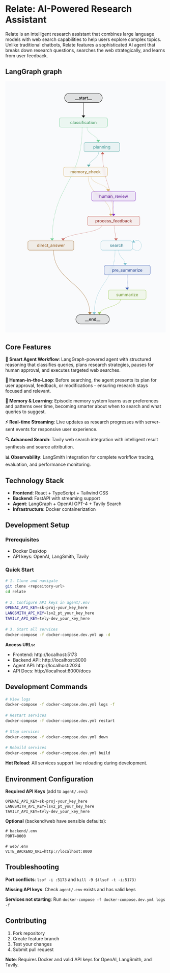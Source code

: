 # Relate: AI-Powered Research Assistant

Relate is an intelligent research assistant that combines large language models with web search capabilities to help users explore complex topics. Unlike traditional chatbots, Relate features a sophisticated AI agent that breaks down research questions, searches the web strategically, and learns from user feedback.

## LangGraph graph
<img src="Screenshot%202025-07-14%20at%2016.17.04.png" alt="Agent Workflow" width="600">

## Core Features

**🧠 Smart Agent Workflow**: LangGraph-powered agent with structured reasoning that classifies queries, plans research strategies, pauses for human approval, and executes targeted web searches.

**🤝 Human-in-the-Loop**: Before searching, the agent presents its plan for user approval, feedback, or modifications - ensuring research stays focused and relevant.

**🧭 Memory & Learning**: Episodic memory system learns user preferences and patterns over time, becoming smarter about when to search and what queries to suggest.

**⚡ Real-time Streaming**: Live updates as research progresses with server-sent events for responsive user experience.

**🔍 Advanced Search**: Tavily web search integration with intelligent result synthesis and source attribution.

**📊 Observability**: LangSmith integration for complete workflow tracing, evaluation, and performance monitoring.

## Technology Stack

- **Frontend**: React + TypeScript + Tailwind CSS
- **Backend**: FastAPI with streaming support  
- **Agent**: LangGraph + OpenAI GPT-4 + Tavily Search
- **Infrastructure**: Docker containerization

## Development Setup

### Prerequisites
- Docker Desktop
- API keys: OpenAI, LangSmith, Tavily

### Quick Start

```bash
# 1. Clone and navigate
git clone <repository-url>
cd relate

# 2. Configure API keys in agent/.env
OPENAI_API_KEY=sk-proj-your_key_here
LANGSMITH_API_KEY=lsv2_pt_your_key_here
TAVILY_API_KEY=tvly-dev_your_key_here

# 3. Start all services
docker-compose -f docker-compose.dev.yml up -d
```

**Access URLs:**
- Frontend: http://localhost:5173
- Backend API: http://localhost:8000  
- Agent API: http://localhost:2024
- API Docs: http://localhost:8000/docs

## Development Commands

```bash
# View logs
docker-compose -f docker-compose.dev.yml logs -f

# Restart services  
docker-compose -f docker-compose.dev.yml restart

# Stop services
docker-compose -f docker-compose.dev.yml down

# Rebuild services
docker-compose -f docker-compose.dev.yml build
```

**Hot Reload**: All services support live reloading during development.

## Environment Configuration

**Required API Keys** (add to `agent/.env`):
```env
OPENAI_API_KEY=sk-proj-your_key_here
LANGSMITH_API_KEY=lsv2_pt_your_key_here
TAVILY_API_KEY=tvly-dev_your_key_here
```

**Optional** (backend/web have sensible defaults):
```env
# backend/.env
PORT=8000

# web/.env  
VITE_BACKEND_URL=http://localhost:8000
```

## Troubleshooting

**Port conflicts**: `lsof -i :5173` and `kill -9 $(lsof -t -i:5173)`

**Missing API keys**: Check `agent/.env` exists and has valid keys

**Services not starting**: Run `docker-compose -f docker-compose.dev.yml logs -f`

## Contributing

1. Fork repository
2. Create feature branch  
3. Test your changes
4. Submit pull request

**Note**: Requires Docker and valid API keys for OpenAI, LangSmith, and Tavily.